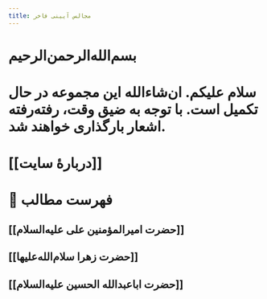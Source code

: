 ```yaml
---
title: مجالس آیینی فاخر
---
```


# بسم‌الله‌الرحمن‌الرحیم
# سلام علیکم. ان‌شاءالله این مجموعه در حال تکمیل است. با توجه به ضیق وقت، رفته‌رفته اشعار بارگذاری خواهند شد.

# [[دربارۀ سایت]]
# 📝 فهرست مطالب
## [[حضرت امیرالمؤمنین علی علیه‌السلام]]
## [[حضرت زهرا سلام‌الله‌علیها]]
## [[حضرت اباعبدالله الحسین علیه‌السلام]]



